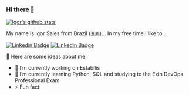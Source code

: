 ### Hi there 👋

[![Igor's github stats](https://github-readme-stats-one-bice.vercel.app/api?username=salesigor&theme=dark&include_all_commits=true&show_icons=true&count_private=true&role=OWNER,ORGANIZATION_MEMBER,COLLABORATOR&include_orgs=true)](https://github.com/salesigor)

My name is Igor Sales from Brazil (🇧🇷)...
In my free time I like to...

[![Linkedin Badge](https://img.shields.io/badge/-LinkedIn-blue?style=flat-square&logo=Linkedin&logoColor=white&link=https://www.linkedin.com/in/salesigor)](https://www.linkedin.com/in/salesigor)
[![Linkedin Badge](https://img.shields.io/badge/email-grey)](mailto:contatoigorsal@gmail.com)

🧙 Here are some ideas about me:

- 🔭 I’m currently working on Estabilis
- 🌱 I’m currently learning Python, SQL and studying to the Exin DevOps Professional Exam
- ⚡ Fun fact: